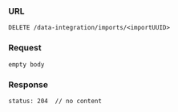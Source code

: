 ### URL

```
DELETE /data-integration/imports/<importUUID>
```

### Request

```
empty body
```

### Response

```
status: 204  // no content
```

